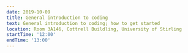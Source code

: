 ```yaml
---
date: 2019-10-09
title: General introduction to coding
text: General introduction to coding; how to get started
location: Room 3A146, Cottrell Buildling, University of Stirling
startTime: '12:00'
endTime: '13:00'
---
```

